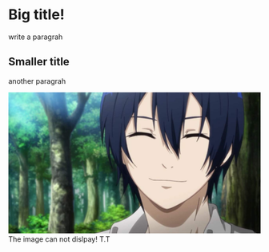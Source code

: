 # Big title!
write a paragrah
## Smaller title
another paragrah

![image](https://github.com/littleyueyue11/neueda_course/blob/main/%E8%AF%B8%E8%91%9B%E9%9D%92.jpg)
The image can not dislpay!  T.T